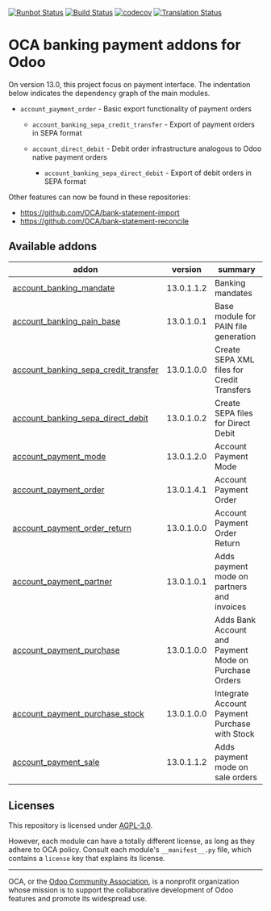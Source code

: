 [![Runbot Status](https://runbot.odoo-community.org/runbot/badge/flat/173/13.0.svg)](https://runbot.odoo-community.org/runbot/repo/github-com-oca-bank-payment-173)
[![Build Status](https://travis-ci.com/OCA/bank-payment.svg?branch=13.0)](https://travis-ci.com/OCA/bank-payment)
[![codecov](https://codecov.io/gh/OCA/bank-payment/branch/13.0/graph/badge.svg)](https://codecov.io/gh/OCA/bank-payment)
[![Translation Status](https://translation.odoo-community.org/widgets/bank-payment-13-0/-/svg-badge.svg)](https://translation.odoo-community.org/engage/bank-payment-13-0/?utm_source=widget)

<!-- /!\ do not modify above this line -->

# OCA banking payment addons for Odoo

On version 13.0, this project focus on payment interface.
The indentation below indicates the dependency graph of the main modules.

-  `account_payment_order` - Basic export functionality of payment orders

    - `account_banking_sepa_credit_transfer` - Export of payment orders in SEPA format

    - `account_direct_debit` - Debit order infrastructure analogous to Odoo native payment orders

        - `account_banking_sepa_direct_debit` - Export of debit orders in SEPA format

Other features can now be found in these repositories:

 * https://github.com/OCA/bank-statement-import
 * https://github.com/OCA/bank-statement-reconcile

<!-- /!\ do not modify below this line -->

<!-- prettier-ignore-start -->

[//]: # (addons)

Available addons
----------------
addon | version | summary
--- | --- | ---
[account_banking_mandate](account_banking_mandate/) | 13.0.1.1.2 | Banking mandates
[account_banking_pain_base](account_banking_pain_base/) | 13.0.1.0.1 | Base module for PAIN file generation
[account_banking_sepa_credit_transfer](account_banking_sepa_credit_transfer/) | 13.0.1.0.0 | Create SEPA XML files for Credit Transfers
[account_banking_sepa_direct_debit](account_banking_sepa_direct_debit/) | 13.0.1.0.2 | Create SEPA files for Direct Debit
[account_payment_mode](account_payment_mode/) | 13.0.1.2.0 | Account Payment Mode
[account_payment_order](account_payment_order/) | 13.0.1.4.1 | Account Payment Order
[account_payment_order_return](account_payment_order_return/) | 13.0.1.0.0 | Account Payment Order Return
[account_payment_partner](account_payment_partner/) | 13.0.1.0.1 | Adds payment mode on partners and invoices
[account_payment_purchase](account_payment_purchase/) | 13.0.1.0.0 | Adds Bank Account and Payment Mode on Purchase Orders
[account_payment_purchase_stock](account_payment_purchase_stock/) | 13.0.1.0.0 | Integrate Account Payment Purchase with Stock
[account_payment_sale](account_payment_sale/) | 13.0.1.1.2 | Adds payment mode on sale orders

[//]: # (end addons)

<!-- prettier-ignore-end -->

## Licenses

This repository is licensed under [AGPL-3.0](LICENSE).

However, each module can have a totally different license, as long as they adhere to OCA
policy. Consult each module's `__manifest__.py` file, which contains a `license` key
that explains its license.

----

OCA, or the [Odoo Community Association](http://odoo-community.org/), is a nonprofit
organization whose mission is to support the collaborative development of Odoo features
and promote its widespread use.
